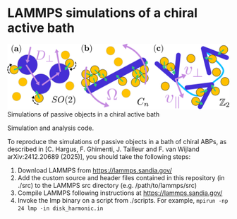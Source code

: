 # LAMMPS simulations of a chiral active bath
![Chiral active bath](cover_figure.png)
Simulations of passive objects in a chiral active bath

Simulation and analysis code.

To reproduce the simulations of passive objects in a bath of chiral ABPs, as described in [C. Hargus, F. Ghimenti, J. Tailleur and F. van Wijland arXiv:2412.20689 (2025)], you should take the following steps:
    
1. Download LAMMPS from https://lammps.sandia.gov/
2. Add the custom source and header files contained in this repository (in ./src) to the LAMMPS src directory (e.g. /path/to/lammps/src)
3. Compile LAMMPS following instructions at https://lammps.sandia.gov/
4. Invoke the lmp binary on a script from ./scripts. For example, `mpirun -np 24 lmp -in disk_harmonic.in`

